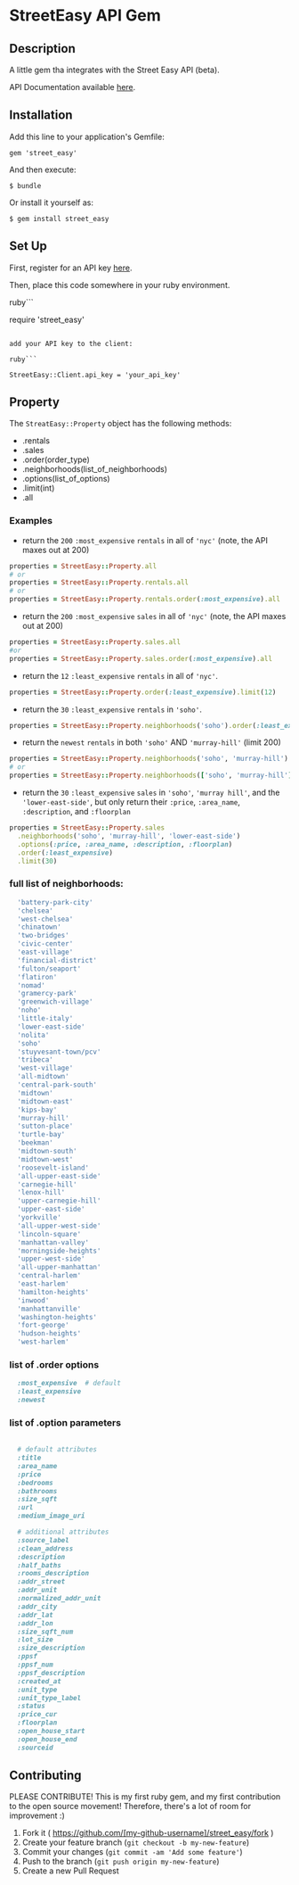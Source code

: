 # StreetEasy API Gem

## Description

A little gem tha integrates with the Street Easy API (beta).

API Documentation available [here](http://streeteasy.com/api/info).


## Installation

Add this line to your application's Gemfile:

    gem 'street_easy'

And then execute:

    $ bundle

Or install it yourself as:

    $ gem install street_easy

## Set Up

First, register for an API key [here](http://streeteasy.com/api/info).

Then, place this code somewhere in your ruby environment.

ruby```

require 'street_easy'

```

add your API key to the client:

ruby```

StreetEasy::Client.api_key = 'your_api_key'

```

## Property

The `StreatEasy::Property` object has the following methods:

* .rentals
* .sales
* .order(order_type)
* .neighborhoods(list_of_neighborhoods)
* .options(list_of_options)
* .limit(int)
* .all


### Examples
* return the `200` `:most_expensive` `rentals` in all of `'nyc'` (note, the API maxes out at 200)
```ruby
properties = StreetEasy::Property.all
# or
properties = StreetEasy::Property.rentals.all
# or
properties = StreetEasy::Property.rentals.order(:most_expensive).all
```
* return the `200` `:most_expensive` `sales` in all of `'nyc'` (note, the API maxes out at 200)

```ruby
properties = StreetEasy::Property.sales.all
#or
properties = StreetEasy::Property.sales.order(:most_expensive).all
```
* return the `12` `:least_expensive` `rentals` in all of `'nyc'`.

```ruby
properties = StreetEasy::Property.order(:least_expensive).limit(12)
```

* return the `30` `:least_expensive` `rentals` in `'soho'`.
```ruby
properties = StreetEasy::Property.neighborhoods('soho').order(:least_expensive).limit(30)
```
* return the `newest` `rentals` in both `'soho'` AND `'murray-hill'` (limit 200)
```ruby
properties = StreetEasy::Property.neighborhoods('soho', 'murray-hill').order(:newest).all
# or
properties = StreetEasy::Property.neighborhoods(['soho', 'murray-hill']).order(:newest).all
```

* return the `30` `:least_expensive` `sales` in `'soho'`, `'murray hill'`, and the `'lower-east-side'`, but only return their `:price`, `:area_name`, `:description`, and `:floorplan`
```ruby
properties = StreetEasy::Property.sales
  .neighborhoods('soho', 'murray-hill', 'lower-east-side')
  .options(:price, :area_name, :description, :floorplan)
  .order(:least_expensive)
  .limit(30)
```

### full list of neighborhoods:
```ruby
  'battery-park-city'
  'chelsea'
  'west-chelsea'
  'chinatown'
  'two-bridges'
  'civic-center'
  'east-village'
  'financial-district'
  'fulton/seaport'
  'flatiron'
  'nomad'
  'gramercy-park'
  'greenwich-village'
  'noho'
  'little-italy'
  'lower-east-side'
  'nolita'
  'soho'
  'stuyvesant-town/pcv'
  'tribeca'
  'west-village'
  'all-midtown'
  'central-park-south'
  'midtown'
  'midtown-east'
  'kips-bay'
  'murray-hill'
  'sutton-place'
  'turtle-bay'
  'beekman'
  'midtown-south'
  'midtown-west'
  'roosevelt-island'
  'all-upper-east-side'
  'carnegie-hill'
  'lenox-hill'
  'upper-carnegie-hill'
  'upper-east-side'
  'yorkville'
  'all-upper-west-side'
  'lincoln-square'
  'manhattan-valley'
  'morningside-heights'
  'upper-west-side'
  'all-upper-manhattan'
  'central-harlem'
  'east-harlem'
  'hamilton-heights'
  'inwood'
  'manhattanville'
  'washington-heights'
  'fort-george'
  'hudson-heights'
  'west-harlem'
```


### list of .order options
```ruby
  :most_expensive  # default
  :least_expensive
  :newest
```

### list of .option parameters

```ruby
      
  # default attributes
  :title
  :area_name
  :price
  :bedrooms
  :bathrooms
  :size_sqft
  :url
  :medium_image_uri

  # additional attributes
  :source_label
  :clean_address
  :description
  :half_baths
  :rooms_description
  :addr_street
  :addr_unit
  :normalized_addr_unit
  :addr_city
  :addr_lat
  :addr_lon
  :size_sqft_num
  :lot_size
  :size_description
  :ppsf
  :ppsf_num
  :ppsf_description
  :created_at
  :unit_type
  :unit_type_label
  :status
  :price_cur
  :floorplan
  :open_house_start
  :open_house_end
  :sourceid
```

## Contributing

PLEASE CONTRIBUTE!  This is my first ruby gem, and my first contribution to the open source movement! Therefore, there's a lot of room for improvement :)

1. Fork it ( https://github.com/[my-github-username]/street_easy/fork )
2. Create your feature branch (`git checkout -b my-new-feature`)
3. Commit your changes (`git commit -am 'Add some feature'`)
4. Push to the branch (`git push origin my-new-feature`)
5. Create a new Pull Request

